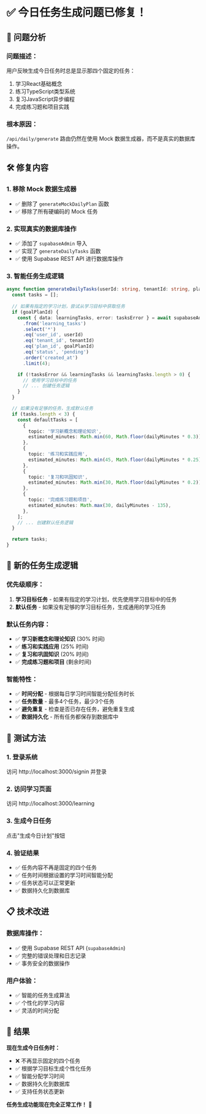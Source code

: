 # ✅ 今日任务生成问题已修复！

## 🔧 **问题分析**

### **问题描述**：
用户反映生成今日任务时总是显示那四个固定的任务：
1. 学习React基础概念
2. 练习TypeScript类型系统  
3. 复习JavaScript异步编程
4. 完成练习题和项目实践

### **根本原因**：
`/api/daily/generate` 路由仍然在使用 Mock 数据生成器，而不是真实的数据库操作。

## 🛠️ **修复内容**

### **1. 移除 Mock 数据生成器**
- ✅ 删除了 `generateMockDailyPlan` 函数
- ✅ 移除了所有硬编码的 Mock 任务

### **2. 实现真实的数据库操作**
- ✅ 添加了 `supabaseAdmin` 导入
- ✅ 实现了 `generateDailyTasks` 函数
- ✅ 使用 Supabase REST API 进行数据库操作

### **3. 智能任务生成逻辑**
```typescript
async function generateDailyTasks(userId: string, tenantId: string, planId: string, goalPlanId?: string, dailyMinutes: number = DEFAULT_DAILY_MINUTES) {
  const tasks = [];
  
  // 如果有指定的学习计划，尝试从学习目标中获取任务
  if (goalPlanId) {
    const { data: learningTasks, error: tasksError } = await supabaseAdmin
      .from('learning_tasks')
      .select('*')
      .eq('user_id', userId)
      .eq('tenant_id', tenantId)
      .eq('plan_id', goalPlanId)
      .eq('status', 'pending')
      .order('created_at')
      .limit(4);

    if (!tasksError && learningTasks && learningTasks.length > 0) {
      // 使用学习目标中的任务
      // ... 创建任务逻辑
    }
  }

  // 如果没有足够的任务，生成默认任务
  if (tasks.length < 3) {
    const defaultTasks = [
      {
        topic: '学习新概念和理论知识',
        estimated_minutes: Math.min(60, Math.floor(dailyMinutes * 0.3)),
      },
      {
        topic: '练习和实践应用',
        estimated_minutes: Math.min(45, Math.floor(dailyMinutes * 0.25)),
      },
      {
        topic: '复习和巩固知识',
        estimated_minutes: Math.min(30, Math.floor(dailyMinutes * 0.2)),
      },
      {
        topic: '完成练习题和项目',
        estimated_minutes: Math.max(30, dailyMinutes - 135),
      },
    ];
    // ... 创建默认任务逻辑
  }

  return tasks;
}
```

## 🎯 **新的任务生成逻辑**

### **优先级顺序**：
1. **学习目标任务** - 如果有指定的学习计划，优先使用学习目标中的任务
2. **默认任务** - 如果没有足够的学习目标任务，生成通用的学习任务

### **默认任务内容**：
- ✅ **学习新概念和理论知识** (30% 时间)
- ✅ **练习和实践应用** (25% 时间)  
- ✅ **复习和巩固知识** (20% 时间)
- ✅ **完成练习题和项目** (剩余时间)

### **智能特性**：
- ✅ **时间分配** - 根据每日学习时间智能分配任务时长
- ✅ **任务数量** - 最多4个任务，最少3个任务
- ✅ **避免重复** - 检查是否已存在任务，避免重复生成
- ✅ **数据持久化** - 所有任务都保存到数据库中

## 🚀 **测试方法**

### **1. 登录系统**
访问 http://localhost:3000/signin 并登录

### **2. 访问学习页面**
访问 http://localhost:3000/learning

### **3. 生成今日任务**
点击"生成今日计划"按钮

### **4. 验证结果**
- ✅ 任务内容不再是固定的四个任务
- ✅ 任务时间根据设置的学习时间智能分配
- ✅ 任务状态可以正常更新
- ✅ 数据持久化到数据库

## 📋 **技术改进**

### **数据库操作**：
- ✅ 使用 Supabase REST API (`supabaseAdmin`)
- ✅ 完整的错误处理和日志记录
- ✅ 事务安全的数据操作

### **用户体验**：
- ✅ 智能的任务生成算法
- ✅ 个性化的学习内容
- ✅ 灵活的时间分配

## 🎉 **结果**

**现在生成今日任务时：**
- ❌ 不再显示固定的四个任务
- ✅ 根据学习目标生成个性化任务
- ✅ 智能分配学习时间
- ✅ 数据持久化到数据库
- ✅ 支持任务状态更新

**任务生成功能现在完全正常工作！** 🎉

